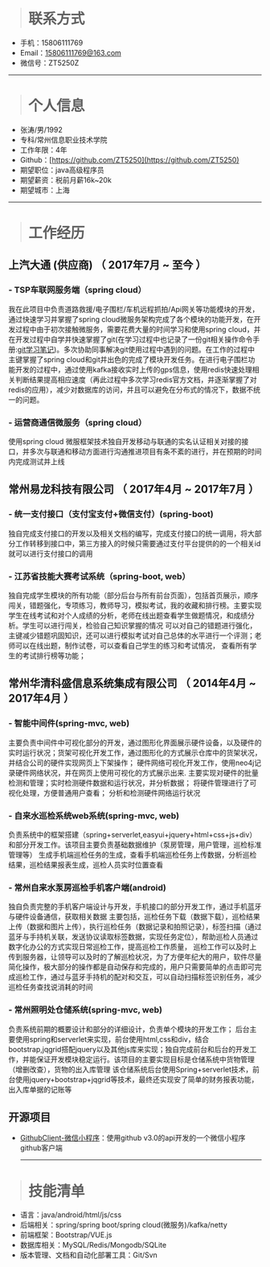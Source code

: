 
> # 联系方式

- 手机：15806111769
- Email：15806111769@163.com
- 微信号：ZT5250Z

---

> # 个人信息

 - 张涛/男/1992 
 - 专科/常州信息职业技术学院 
 - 工作年限：4年
 - Github：[https://github.com/ZT5250](https://github.com/ZT5250)
 - 期望职位：java高级程序员
 - 期望薪资：税前月薪16k~20k
 - 期望城市：上海
 
---

> # 工作经历

## 上汽大通 (供应商) （ 2017年7月 ~ 至今 ）

### - TSP车联网服务端（spring cloud）

我在此项目中负责道路救援/电子围栏/车机远程抓拍/Api网关等功能模块的开发，通过快速学习并掌握了spring cloud微服务架构完成了各个模块的功能开发，在开发过程中由于初次接触微服务，需要花费大量的时间学习和使用spring cloud，并在开发过程中自学并快速掌握了git(在学习过程中也记录了一份git相关操作命令手册:[git学习笔记](https://github.com/ZT5250/gitLearning))。多次协助同事解决git使用过程中遇到的问题。在工作的过程中主键掌握了spring cloud和git并出色的完成了模块开发任务。在进行电子围栏功能开发的过程中，通过使用kafka接收实时上传的gps信息，使用redis快速处理相关判断结果提高相应速度（再此过程中多次学习redis官方文档，并逐渐掌握了对redis的应用），减少对数据库的访问，并且可以避免在分布式的情况下，数据不统一的问题。


### - 运营商通信微服务（spring cloud）
使用spring cloud 微服框架技术独自开发移动与联通的实名认证相关对接的接口，并多次与联通和移动方面进行沟通推进项目有条不紊的进行，并在预期的时间内完成测试并上线

  
## 常州易龙科技有限公司 （ 2017年4月 ~ 2017年7月 ）

### - 统一支付接口（支付宝支付+微信支付）(spring-boot)
独自完成支付接口的开发以及相关文档的编写，完成支付接口的统一调用，将大部分工作转移到接口中，第三方接入的时候只需要通过支付平台提供的的一个相关id就可以进行支付接口的调用


### - 江苏省技能大赛考试系统（spring-boot, web）
独自完成学生模块的所有功能（部分后台与所有前台页面），包括首页展示，顺序闯关，错题强化，专项练习，教师导习，模拟考试，我的收藏和排行榜。主要实现学生在线考试和对个人成绩的分析，老师在线出题查看学生做题情况，和成绩分析。学生可以进行闯关，检验自己知识掌握的情况 可以对自己的错题进行强化，主键减少错题巩固知识，还可以进行模拟考试对自己总体的水平进行一个评测；老师可以在线出题，制作试卷，可以查看自己学生的练习和考试情况， 查看所有学生的考试排行榜等功能；

## 常州华清科盛信息系统集成有限公司 （ 2014年4月 ~ 2017年4月 ）

### - 智能中间件(spring-mvc, web)
主要负责中间件中可视化部分的开发，通过图形化界面展示硬件设备，以及硬件的实时运行状况；货架可视化开发工作，通过图形化的方式展示仓库中的货架状况，并结合公司的硬件实现网页上下架操作； 硬件网络可视化开发工作，使用neo4j记录硬件网络状况，并在网页上使用可视化的方式展示出来.
主要实现对硬件的批量检测和管理；实时检测硬件数据和运行状况，并分析数据； 将硬件管理进行了可视化处理，方便普通用户查看； 分析和检测硬件网络运行状况


### - 自来水巡检系统web系统(spring-mvc, web)
负责系统中的框架搭建（spring+serverlet,easyui+jquery+html+css+js+div）和部分开发工作。该项目主要负责基础数据维护（泵房管理，用户管理，巡检标准管理等） 生成手机端巡检任务的生成，查看手机端巡检任务上传数据，分析巡检结果，巡检结果报表生成，巡检人员实时位置查看

### - 常州自来水泵房巡检手机客户端(android)
独自负责完整的手机客户端设计与开发，手机接口的部分开发工作，通过手机蓝牙与硬件设备通信，获取相关数据 主要包括，巡检任务下载（数据下载），巡检结果上传（数据和图片上传），执行巡检任务（数据记录和拍照记录），标签扫描（通过蓝牙与手持机关联，发送协议读取标签数据，实现任务定位），帮助巡检人员通过数字化办公的方式实现日常巡检工作，提高巡检工作质量， 巡检工作可以及时上传到服务器，让领导可以及时的了解巡检状况，为了方便年纪大的用户，软件尽量简化操作，极大部分的操作都是自动保存和完成的，用户只需要简单的点击即可完成巡检工作，通过与蓝牙手持机的配对和交互，可以自动扫描标签识别任务，减少巡检任务查找说消耗的时间

### - 常州照明处仓储系统(spring-mvc, web)
  负责系统前期的概要设计和部分的详细设计，负责单个模块的开发工作； 后台主要使用spring和serverlet来实现，前台使用html,css和div，结合bootstrap,jqgrid搭配jquery以及其他js库来实现；独自完成前台和后台的开发工作，并能保证开发模块稳定运行。该项目的主要实现目标是仓储系统中货物管理（增删改查），货物的出入库管理 该仓储系统后台使用Spring+serverlet技术，前台使用jquery+bootstrap+jqgrid等技术，最终还实现安了简单的财务报表功能，出入库单据的记账等

## 开源项目

  - [GithubClient-微信小程序](https://github.com/ZT5250/GitHubClient)：使用github v3.0的api开发的一个微信小程序github客户端
 
    ---
    
> # 技能清单

- 语言：java/android/html/js/css
- 后端相关：spring/spring boot/spring cloud(微服务)/kafka/netty
- 前端框架：Bootstrap/VUE.js
- 数据库相关：MySQL/Redis/Mongodb/SQLite
- 版本管理、文档和自动化部署工具：Git/Svn
      
    
